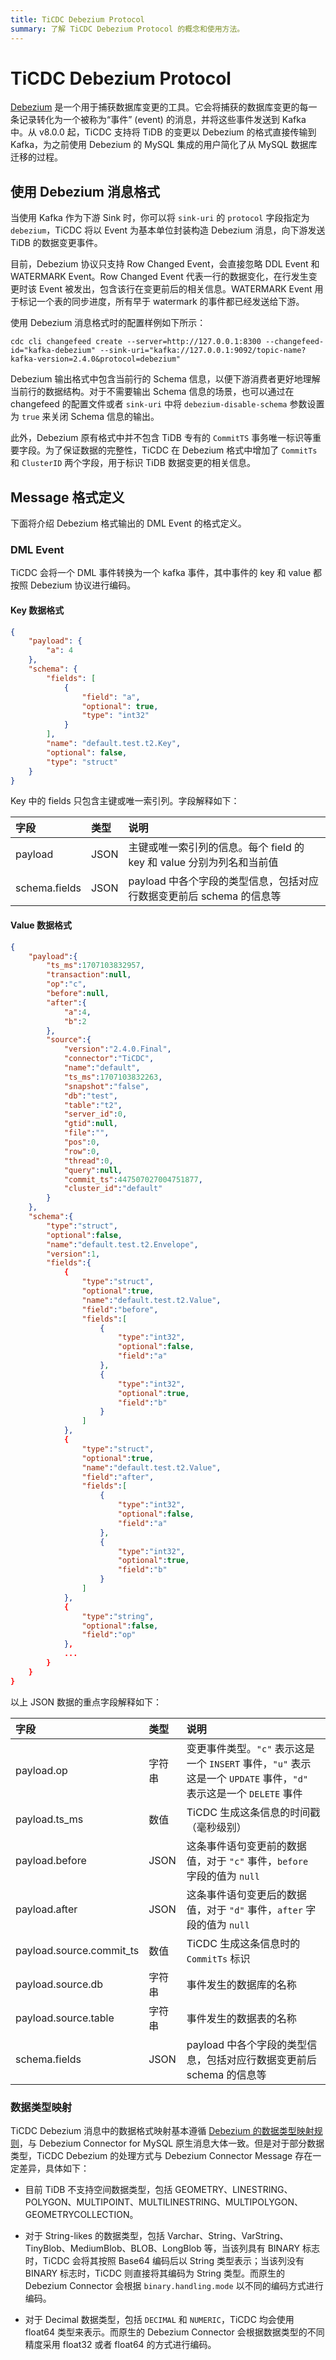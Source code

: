 ```yaml
---
title: TiCDC Debezium Protocol
summary: 了解 TiCDC Debezium Protocol 的概念和使用方法。
---
```


# TiCDC Debezium Protocol

[Debezium](https://debezium.io/) 是一个用于捕获数据库变更的工具。它会将捕获的数据库变更的每一条记录转化为一个被称为“事件” (event) 的消息，并将这些事件发送到 Kafka 中。从 v8.0.0 起，TiCDC 支持将 TiDB 的变更以 Debezium 的格式直接传输到 Kafka，为之前使用 Debezium 的 MySQL 集成的用户简化了从 MySQL 数据库迁移的过程。

## 使用 Debezium 消息格式

当使用 Kafka 作为下游 Sink 时，你可以将 `sink-uri` 的 `protocol` 字段指定为 `debezium`，TiCDC 将以 Event 为基本单位封装构造 Debezium 消息，向下游发送 TiDB 的数据变更事件。

目前，Debezium 协议只支持 Row Changed Event，会直接忽略 DDL Event 和 WATERMARK Event。Row Changed Event 代表一行的数据变化，在行发生变更时该 Event 被发出，包含该行在变更前后的相关信息。WATERMARK Event 用于标记一个表的同步进度，所有早于 watermark 的事件都已经发送给下游。

使用 Debezium 消息格式时的配置样例如下所示：

```shell
cdc cli changefeed create --server=http://127.0.0.1:8300 --changefeed-id="kafka-debezium" --sink-uri="kafka://127.0.0.1:9092/topic-name?kafka-version=2.4.0&protocol=debezium"
```

Debezium 输出格式中包含当前行的 Schema 信息，以便下游消费者更好地理解当前行的数据结构。对于不需要输出 Schema 信息的场景，也可以通过在 changefeed 的配置文件或者 `sink-uri` 中将 `debezium-disable-schema` 参数设置为 `true` 来关闭 Schema 信息的输出。

此外，Debezium 原有格式中并不包含 TiDB 专有的 `CommitTS` 事务唯一标识等重要字段。为了保证数据的完整性，TiCDC 在 Debezium 格式中增加了 `CommitTs` 和 `ClusterID` 两个字段，用于标识 TiDB 数据变更的相关信息。

## Message 格式定义

下面将介绍 Debezium 格式输出的 DML Event 的格式定义。

### DML Event

TiCDC 会将一个 DML 事件转换为一个 kafka 事件，其中事件的 key 和 value 都按照 Debezium 协议进行编码。

#### Key 数据格式

```json
{
    "payload": {
        "a": 4
    },
    "schema": {
        "fields": [
            {
                "field": "a",
                "optional": true,
                "type": "int32"
            }
        ],
        "name": "default.test.t2.Key",
        "optional": false,
        "type": "struct"
    }
}
```

Key 中的 fields 只包含主键或唯一索引列。字段解释如下：

| 字段      | 类型   | 说明                                                                      |
|:----------|:-------|:-------------------------------------------------------------------------|
| payload   | JSON | 主键或唯一索引列的信息。每个 field 的 key 和 value 分别为列名和当前值  |
| schema.fields     | JSON   |  payload 中各个字段的类型信息，包括对应行数据变更前后 schema 的信息等      |

#### Value 数据格式

```json
{
    "payload":{
        "ts_ms":1707103832957,
        "transaction":null,
        "op":"c",
        "before":null,
        "after":{
            "a":4,
            "b":2
        },
        "source":{
            "version":"2.4.0.Final",
            "connector":"TiCDC",
            "name":"default",
            "ts_ms":1707103832263,
            "snapshot":"false",
            "db":"test",
            "table":"t2",
            "server_id":0,
            "gtid":null,
            "file":"",
            "pos":0,
            "row":0,
            "thread":0,
            "query":null,
            "commit_ts":447507027004751877,
            "cluster_id":"default"
        }
    },
    "schema":{
        "type":"struct",
        "optional":false,
        "name":"default.test.t2.Envelope",
        "version":1,
        "fields":{
            {
                "type":"struct",
                "optional":true,
                "name":"default.test.t2.Value",
                "field":"before",
                "fields":[
                    {
                        "type":"int32",
                        "optional":false,
                        "field":"a"
                    },
                    {
                        "type":"int32",
                        "optional":true,
                        "field":"b"
                    }
                ]
            },
            {
                "type":"struct",
                "optional":true,
                "name":"default.test.t2.Value",
                "field":"after",
                "fields":[
                    {
                        "type":"int32",
                        "optional":false,
                        "field":"a"
                    },
                    {
                        "type":"int32",
                        "optional":true,
                        "field":"b"
                    }
                ]
            },
            {
                "type":"string",
                "optional":false,
                "field":"op"
            },
            ...
        }
    }
}
```

以上 JSON 数据的重点字段解释如下：

| 字段      | 类型   | 说明                                                                      |
|:----------|:-------|:-------------------------------------------------------------------------|
| payload.op        | 字符串 | 变更事件类型。`"c"` 表示这是一个 `INSERT` 事件，`"u"` 表示这是一个 `UPDATE` 事件，`"d"` 表示这是一个 `DELETE` 事件  |
| payload.ts_ms     | 数值 | TiCDC 生成这条信息的时间戳（毫秒级别）                                |
| payload.before    | JSON   | 这条事件语句变更前的数据值，对于 `"c"` 事件，`before` 字段的值为 `null`     |
| payload.after     | JSON   | 这条事件语句变更后的数据值，对于 `"d"` 事件，`after` 字段的值为 `null`     |
| payload.source.commit_ts     | 数值  | TiCDC 生成这条信息时的 `CommitTs` 标识                    |
| payload.source.db     | 字符串   | 事件发生的数据库的名称                    |
| payload.source.table     | 字符串  |  事件发生的数据表的名称                    |
| schema.fields     | JSON   |  payload 中各个字段的类型信息，包括对应行数据变更前后 schema 的信息等      |

### 数据类型映射

TiCDC Debezium 消息中的数据格式映射基本遵循 [Debezium 的数据类型映射规则](https://debezium.io/documentation/reference/2.4/connectors/mysql.html#mysql-data-types)，与 Debezium Connector for MySQL 原生消息大体一致。但是对于部分数据类型，TiCDC Debezium 的处理方式与 Debezium Connector Message 存在一定差异，具体如下：

- 目前 TiDB 不支持空间数据类型，包括 GEOMETRY、LINESTRING、POLYGON、MULTIPOINT、MULTILINESTRING、MULTIPOLYGON、GEOMETRYCOLLECTION。

- 对于 String-likes 的数据类型，包括 Varchar、String、VarString、TinyBlob、MediumBlob、BLOB、LongBlob 等，当该列具有 BINARY 标志时，TiCDC 会将其按照 Base64 编码后以 String 类型表示；当该列没有 BINARY 标志时，TiCDC 则直接将其编码为 String 类型。而原生的 Debezium Connector 会根据 `binary.handling.mode` 以不同的编码方式进行编码。

- 对于 Decimal 数据类型，包括 `DECIMAL` 和 `NUMERIC`，TiCDC 均会使用 float64 类型来表示。而原生的 Debezium Connector 会根据数据类型的不同精度采用 float32 或者 float64 的方式进行编码。
